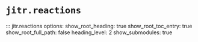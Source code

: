 # `jitr.reactions`

::: jitr.reactions
    options:
      show_root_heading: true
      show_root_toc_entry: true
      show_root_full_path: false
      heading_level: 2
      show_submodules: true
